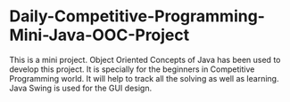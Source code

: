 # Daily-Competitive-Programming-Mini-Java-OOC-Project
This is a mini project. Object Oriented Concepts of Java has been used to develop this project. It is specially for the beginners in Competitive Programming world. It will help to track all the solving as well as learning. Java Swing is used for the GUI design.
